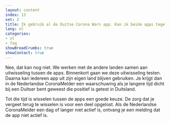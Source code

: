 ```yaml
---
layout: content
index: 13
set: 2
title: Ik gebruik al de Duitse Corona Warn app. Kan ik beide apps tegelijkertijd gebruiken?
lang: nl
categories:
- nl
- faq
showBreadCrumbs: true
showContact: true
---
```


Nee, dat kan nog niet. We werken met de andere landen samen aan uitwisseling tussen de apps. Binnenkort gaan we deze uitwisseling testen. Daarna kan iedereen app uit zijn eigen land blijven gebruiken. Je krijgt dan in de Nederlandse CoronaMelder een waarschuwing als je langere tijd dicht bij een Duitser bent geweest die positief is getest in Duitsland.

Tot die tijd is wisselen tussen de apps een goede keuze. De zorg dat je vergeet terug te wisselen is voor een deel opgelost. Als de Nederlandse CoronaMelder een dag of langer niet actief is, ontvang je een melding dat de app niet actief is.
